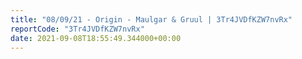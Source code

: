 ```yaml
---
title: "08/09/21 - Origin - Maulgar & Gruul | 3Tr4JVDfKZW7nvRx"
reportCode: "3Tr4JVDfKZW7nvRx"
date: 2021-09-08T18:55:49.344000+00:00
---
```

